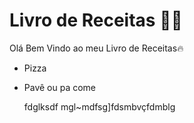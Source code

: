 # Livro de Receitas :man_cook:

Olá Bem Vindo ao meu Livro de Receitas:fire:

- Pizza

- Pavê ou pa come

  ​fdglksdf mgl~mdfsg]fdsmbvçfdmblg

